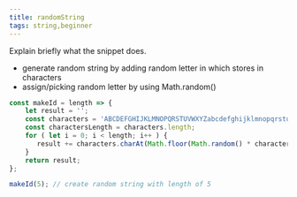 ```yaml
---
title: randomString
tags: string,beginner
---
```


Explain briefly what the snippet does.

- generate random string by adding random letter in which stores in characters
- assign/picking random letter by using Math.random()

```js
const makeId = length => {
    let result = '';
    const characters = 'ABCDEFGHIJKLMNOPQRSTUVWXYZabcdefghijklmnopqrstuvwxyz';
    const charactersLength = characters.length;
    for ( let i = 0; i < length; i++ ) {
       result += characters.charAt(Math.floor(Math.random() * charactersLength));
    }
    return result;
};
```

```js
makeId(5); // create random string with length of 5
```
